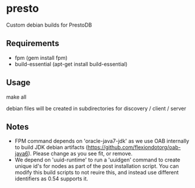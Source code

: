 presto
=====

Custom debian builds for PrestoDB

Requirements
----
* fpm (gem install fpm)
* build-essential (apt-get install build-essential)

Usage
----
make all

debian files will be created in subdirectories for discovery / client / server

Notes
----
* FPM command depends on 'oracle-java7-jdk' as we use OAB internally to build JDK debian artifacts (https://github.com/flexiondotorg/oab-java6). Please change as you see fit, or remove.
* We depend on 'uuid-runtime' to run a 'uuidgen' command to create unique id's for nodes as part of the post installation script. You can modify this build scripts to not reuire this, and instead use different identifiers as 0.54 supports it.
